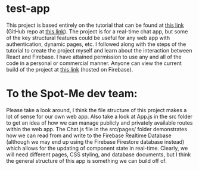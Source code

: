 # test-app
This project is based entirely on the tutorial that can be found at [this link](https://css-tricks.com/building-a-real-time-chat-app-with-react-and-firebase/) (GitHub repo at [this link](https://github.com/Dunebook/Firebase-auth-chat-app/tree/master/src)). The project is for a real-time chat app, but some of the key structural features could be useful for any web app with authentication, dynamic pages, etc. I followed along with the steps of the tutorial to create the project myself and learn about the interaction between React and Firebase. I have attained permission to use any and all of the code in a personal or commercial manner. Anyone can view the current build of the project at [this link](https://test-app-41adc.web.app/chat) (hosted on Firebase).

# To the Spot-Me dev team:
Please take a look around, I think the file structure of this project makes a lot of sense for our own web app. Also take a look at App.js in the src folder to get an idea of how we can manage publicly and privately available routes within the web app. The Chat.js file in the src/pages/ folder demonstrates how we can read from and write to the Firebase Realtime Database (although we may end up using the Firebase Firestore database instead) which allows for the updating of component state in real-time. Clearly, we will need different pages, CSS styling, and database documents, but I think the general structure of this app is something we can build off of. 
